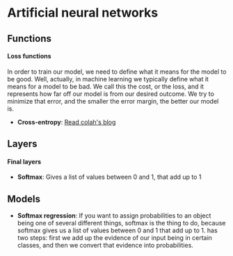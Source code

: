 # Artificial neural networks

## Functions

#### Loss functions

In order to train our model, we need to define what it means for the model to be good. Well, actually, in machine learning we typically define what it means for a model to be bad. We call this the cost, or the loss, and it represents how far off our model is from our desired outcome. We try to minimize that error, and the smaller the error margin, the better our model is.

 * **Cross-entropy**: [Read colah's blog](http://colah.github.io/posts/2015-09-Visual-Information/)

## Layers

#### Final layers

 * **Softmax**: Gives a list of values between 0 and 1, that add up to 1

## Models

 * **Softmax regression**: If you want to assign probabilities to an object being one of several different things, softmax is the thing to do, because softmax gives us a list of values between 0 and 1 that add up to 1.
 has two steps: first we add up the evidence of our input being in certain classes, and then we convert that evidence into probabilities.
